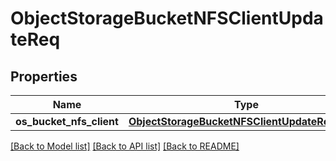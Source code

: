 # ObjectStorageBucketNFSClientUpdateReq

## Properties
Name | Type | Description | Notes
------------ | ------------- | ------------- | -------------
**os_bucket_nfs_client** | [**ObjectStorageBucketNFSClientUpdateReqClient**](ObjectStorageBucketNFSClientUpdateReqClient.md) |  | 

[[Back to Model list]](../README.md#documentation-for-models) [[Back to API list]](../README.md#documentation-for-api-endpoints) [[Back to README]](../README.md)


